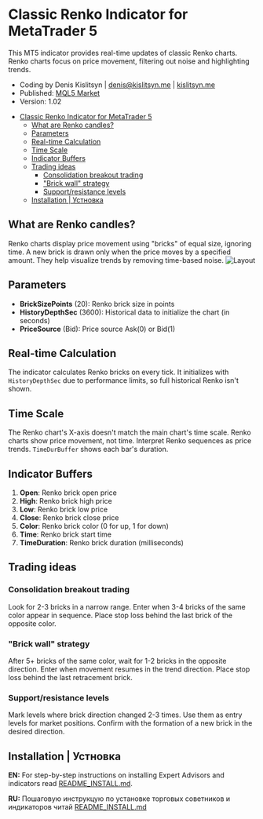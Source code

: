 # Classic Renko Indicator for MetaTrader 5

This MT5 indicator provides real-time updates of classic Renko charts. Renko charts focus on price movement, filtering out noise and highlighting trends.

* Coding by Denis Kislitsyn | denis@kislitsyn.me | [kislitsyn.me](https://kislitsyn.me/personal/algo)
* Published: [MQL5 Market](https://www.mql5.com/ru/market/product/137132)
* Version: 1.02


<!-- @import "[TOC]" {cmd="toc" depthFrom=1 depthTo=6 orderedList=false} -->

<!-- code_chunk_output -->

- [Classic Renko Indicator for MetaTrader 5](#classic-renko-indicator-for-metatrader-5)
  - [What are Renko candles?](#what-are-renko-candles)
  - [Parameters](#parameters)
  - [Real-time Calculation](#real-time-calculation)
  - [Time Scale](#time-scale)
  - [Indicator Buffers](#indicator-buffers)
  - [Trading ideas](#trading-ideas)
    - [Consolidation breakout trading](#consolidation-breakout-trading)
    - ["Brick wall" strategy](#brick-wall-strategy)
    - [Support/resistance levels](#supportresistance-levels)
  - [Installation | Устновка](#installation--устновка)

<!-- /code_chunk_output -->




## What are Renko candles?

Renko charts display price movement using "bricks" of equal size, ignoring time. A new brick is drawn only when the price moves by a specified amount. They help visualize trends by removing time-based noise.
![Layout](img/UM001.%20Layout.gif)

## Parameters

- **BrickSizePoints** (20): Renko brick size in points
- **HistoryDepthSec** (3600): Historical data to initialize the chart (in seconds)
- **PriceSource** (Bid): Price source Ask(0) or Bid(1)

## Real-time Calculation

The indicator calculates Renko bricks on every tick. It initializes with `HistoryDepthSec` due to performance limits, so full historical Renko isn't shown.

## Time Scale

The Renko chart's X-axis doesn't match the main chart's time scale. Renko charts show price movement, not time. Interpret Renko sequences as price trends. `TimeDurBuffer` shows each bar's duration.

## Indicator Buffers

   1. **Open**: Renko brick open price
   2. **High**: Renko brick high price
   3. **Low**: Renko brick low price
   4. **Close**: Renko brick close price
   5. **Color**: Renko brick color (0 for up, 1 for down)
   6. **Time**: Renko brick start time
   7. **TimeDuration**: Renko brick duration (milliseconds)

## Trading ideas

### Consolidation breakout trading

Look for 2-3 bricks in a narrow range. Enter when 3-4 bricks of the same color appear in sequence. Place stop loss behind the last brick of the opposite color.

### "Brick wall" strategy

After 5+ bricks of the same color, wait for 1-2 bricks in the opposite direction. Enter when movement resumes in the trend direction. Place stop loss behind the last retracement brick.

### Support/resistance levels

Mark levels where brick direction changed 2-3 times. Use them as entry levels for market positions. Confirm with the formation of a new brick in the desired direction.



































## Installation | Устновка

**EN:** For step-by-step instructions on installing Expert Advisors and indicators read [README_INSTALL.md](README_INSTALL.md).

**RU:** Пошаговую инструкцую по установке торговых советников и индикаторов читай [README_INSTALL.md](README_INSTALL.md)

